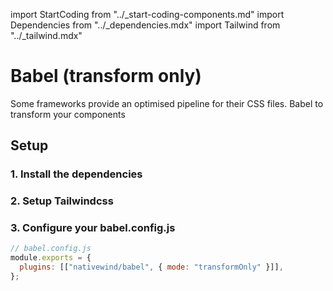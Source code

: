 import StartCoding from "../\_start-coding-components.md"
import Dependencies from "../\_dependencies.mdx"
import Tailwind from "../\_tailwind.mdx"

# Babel (transform only)

Some frameworks provide an optimised pipeline for their CSS files. Babel to transform your components

## Setup

### 1. Install the dependencies

<Dependencies />

### 2. Setup Tailwindcss

<Tailwind />

### 3. Configure your babel.config.js

```js
// babel.config.js
module.exports = {
  plugins: [["nativewind/babel", { mode: "transformOnly" }]],
};
```

<StartCoding />
